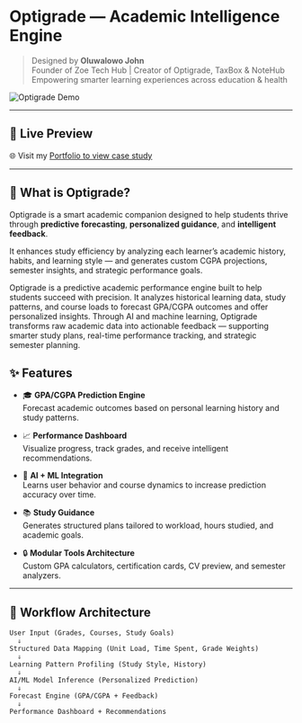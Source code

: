 # **Optigrade — Academic Intelligence Engine**

> Designed by **Oluwalowo John**  
> Founder of Zoe Tech Hub | Creator of Optigrade, TaxBox & NoteHub  
> Empowering smarter learning experiences across education & health

![Optigrade Demo](https://www.zoetechhub.name.ng/public/images/og/home.jpg)

---

## 🚀 Live Preview

🌐 Visit my [Portfolio to view case study](https://www.zoetechhub.name.ng)

---

## 🧠 What is Optigrade?

Optigrade is a smart academic companion designed to help students thrive through **predictive forecasting**, **personalized guidance**, and **intelligent feedback**.

It enhances study efficiency by analyzing each learner’s academic history, habits, and learning style — and generates custom CGPA projections, semester insights, and strategic performance goals.

Optigrade is a predictive academic performance engine built to help students succeed with precision. It analyzes historical learning data, study patterns, and course loads to forecast GPA/CGPA outcomes and offer personalized insights. Through AI and machine learning, Optigrade transforms raw academic data into actionable feedback — supporting smarter study plans, real-time performance tracking, and strategic semester planning.

## ✨ Features

- 🎓 **GPA/CGPA Prediction Engine**  
  Forecast academic outcomes based on personal learning history and study patterns.

- 📈 **Performance Dashboard**  
  Visualize progress, track grades, and receive intelligent recommendations.

- 🧠 **AI + ML Integration**  
  Learns user behavior and course dynamics to increase prediction accuracy over time.

- 📚 **Study Guidance**  
  Generates structured plans tailored to workload, hours studied, and academic goals.

- 🔒 **Modular Tools Architecture**  
  Custom GPA calculators, certification cards, CV preview, and semester analyzers.

---

## 🔄 Workflow Architecture

```plaintext
User Input (Grades, Courses, Study Goals)
  ⇓
Structured Data Mapping (Unit Load, Time Spent, Grade Weights)
  ⇓
Learning Pattern Profiling (Study Style, History)
  ⇓
AI/ML Model Inference (Personalized Prediction)
  ⇓
Forecast Engine (GPA/CGPA + Feedback)
  ⇓
Performance Dashboard + Recommendations
